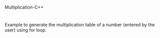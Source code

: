  Multiplication-C++
 #
 Example to generate the multiplication table of a number (entered by the user) using for loop. 
